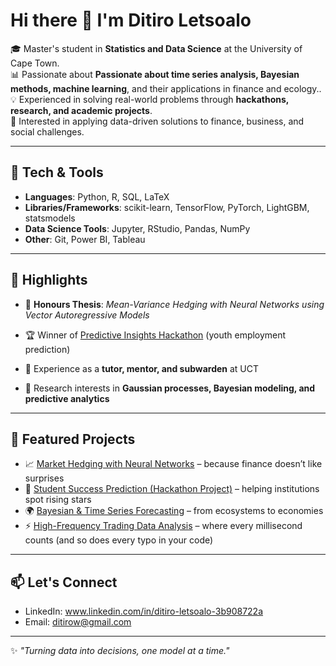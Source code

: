 # Hi there 👋 I'm Ditiro Letsoalo  

🎓 Master's student in **Statistics and Data Science** at the University of Cape Town.  
📊 Passionate about **Passionate about time series analysis, Bayesian methods, machine learning**, and their applications in finance and ecology..  
💡 Experienced in solving real-world problems through **hackathons, research, and academic projects**.  
🚀 Interested in applying data-driven solutions to finance, business, and social challenges.  

---

## 🔧 Tech & Tools
- **Languages**: Python, R, SQL, LaTeX  
- **Libraries/Frameworks**: scikit-learn, TensorFlow, PyTorch, LightGBM, statsmodels  
- **Data Science Tools**: Jupyter, RStudio, Pandas, NumPy  
- **Other**: Git, Power BI, Tableau  

---

## 📌 Highlights
- 🧾 **Honours Thesis**: *Mean-Variance Hedging with Neural Networks using Vector Autoregressive Models*  
- 🏆 Winner of [Predictive Insights Hackathon](https://github.com/ditiroletsoalo/Youth-Employment-Prediction/blob/main/README.md) (youth employment prediction)
 
- 💼 Experience as a **tutor, mentor, and subwarden** at UCT  
- 🔬 Research interests in **Gaussian processes, Bayesian modeling, and predictive analytics**  

---

## 📂 Featured Projects
- 📈 [Market Hedging with Neural Networks](https://github.com/ditiroletsoalo/Mean-Variance-Hedging-with-NN-using-VAR) – because finance doesn’t like surprises
- 🤖 [Student Success Prediction (Hackathon Project)](#) – helping institutions spot rising stars  
- 🌍 [Bayesian & Time Series Forecasting](#) – from ecosystems to economies  
- ⚡ [High-Frequency Trading Data Analysis](#) – where every millisecond counts (and so does every typo in your code)  


---

## 📫 Let's Connect
- LinkedIn: www.linkedin.com/in/ditiro-letsoalo-3b908722a   
- Email: ditirow@gmail.com

---

✨ *"Turning data into decisions, one model at a time."*

